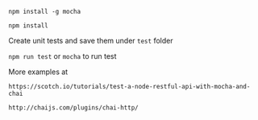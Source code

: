 
`npm install -g mocha`

`npm install`

Create unit tests and save them under `test` folder

`npm run test` or `mocha` to run test

More examples at

`https://scotch.io/tutorials/test-a-node-restful-api-with-mocha-and-chai`

`http://chaijs.com/plugins/chai-http/`


